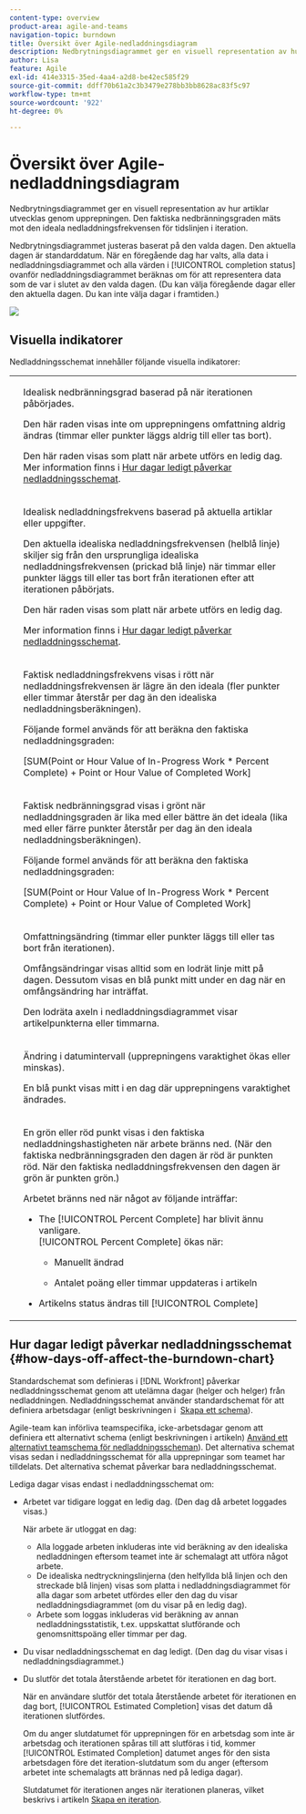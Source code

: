 ```yaml
---
content-type: overview
product-area: agile-and-teams
navigation-topic: burndown
title: Översikt över Agile-nedladdningsdiagram
description: Nedbrytningsdiagrammet ger en visuell representation av hur artiklar fortskrider genom iteration eller projekt. Den faktiska nedbränningsgraden mäts mot den ideala nedladdningsfrekvensen för tidslinjen för iteration eller projekt.
author: Lisa
feature: Agile
exl-id: 414e3315-35ed-4aa4-a2d8-be42ec585f29
source-git-commit: ddff70b61a2c3b3479e278bb3bb8628ac83f5c97
workflow-type: tm+mt
source-wordcount: '922'
ht-degree: 0%

---
```


# Översikt över Agile-nedladdningsdiagram

Nedbrytningsdiagrammet ger en visuell representation av hur artiklar utvecklas genom upprepningen. Den faktiska nedbränningsgraden mäts mot den ideala nedladdningsfrekvensen för tidslinjen i iteration.

Nedbrytningsdiagrammet justeras baserat på den valda dagen. Den aktuella dagen är standarddatum. När en föregående dag har valts, alla data i nedladdningsdiagrammet och alla värden i [!UICONTROL completion status] ovanför nedladdningsdiagrammet beräknas om för att representera data som de var i slutet av den valda dagen. (Du kan välja föregående dagar eller den aktuella dagen. Du kan inte välja dagar i framtiden.)

![](assets/agile-iteration-burndown-350x88.png)

## Visuella indikatorer

Nedladdningsschemat innehåller följande visuella indikatorer:

<table style="table-layout:auto"> 
 <col> 
 <col> 
 <tbody> 
  <tr> 
   <td role="rowheader"> <img src="assets/agile-iteration-burndown-dottedblue.png" alt=""> </td> 
   <td> <p>Idealisk nedbränningsgrad baserad på när iterationen påbörjades.</p> <p>Den här raden visas inte om upprepningens omfattning aldrig ändras (timmar eller punkter läggs aldrig till eller tas bort).</p> <p>Den här raden visas som platt när arbete utförs en ledig dag. Mer information finns i <a title="Använda Agile Burndown Chart" href="#how-days-off-affect-the-burndown-chart" class="MCXref xref">Hur dagar ledigt påverkar nedladdningsschemat</a>.</p> </td> 
  </tr> 
  <tr> 
   <td role="rowheader"> <img src="assets/agile-iteration-burndown-solidblue.png" alt=""> </td> 
   <td> <p>Idealisk nedladdningsfrekvens baserad på aktuella artiklar eller uppgifter.</p> <p>Den aktuella idealiska nedladdningsfrekvensen (helblå linje) skiljer sig från den ursprungliga idealiska nedladdningsfrekvensen (prickad blå linje) när timmar eller punkter läggs till eller tas bort från iterationen efter att iterationen påbörjats.</p> <p>Den här raden visas som platt när arbete utförs en ledig dag.</p> <p>Mer information finns i <a title="Använda Agile Burndown Chart" href="#how-days-off-affect-the-burndown-chart" class="MCXref xref">Hur dagar ledigt påverkar nedladdningsschemat</a>.</p> </td> 
  </tr> 
  <tr> 
   <td role="rowheader"> <img src="assets/agile-iteration-burndown-red.png" alt=""> </td> 
   <td> <p>Faktisk nedladdningsfrekvens visas i rött när nedladdningsfrekvensen är lägre än den ideala (fler punkter eller timmar återstår per dag än den idealiska nedladdningsberäkningen).</p> <p>Följande formel används för att beräkna den faktiska nedladdningsgraden:</p> <p>[SUM(Point or Hour Value of In-Progress Work * Percent Complete) + Point or Hour Value of Completed Work]</p> </td> 
  </tr> 
  <tr> 
   <td role="rowheader"> <img src="assets/agile-iteration-burndown-green.png" alt=""> </td> 
   <td> <p>Faktisk nedbränningsgrad visas i grönt när nedladdningsgraden är lika med eller bättre än det ideala (lika med eller färre punkter återstår per dag än den ideala nedladdningsberäkningen).</p> <p>Följande formel används för att beräkna den faktiska nedladdningsgraden:</p> <p>[SUM(Point or Hour Value of In-Progress Work * Percent Complete) + Point or Hour Value of Completed Work]</p> </td> 
  </tr> 
  <tr> 
   <td role="rowheader"> <img src="assets/agile-iteration-burndown-scope.png" alt=""> </td> 
   <td> <p>Omfattningsändring (timmar eller punkter läggs till eller tas bort från iterationen).</p> <p>Omfångsändringar visas alltid som en lodrät linje mitt på dagen. Dessutom visas en blå punkt mitt under en dag när en omfångsändring har inträffat.</p> <p>Den lodräta axeln i nedladdningsdiagrammet visar artikelpunkterna eller timmarna.</p> </td> 
  </tr> 
  <tr> 
   <td role="rowheader"> <img src="assets/agile-iteration-burndown-scope.png" alt=""> </td> 
   <td> <p>Ändring i datumintervall (upprepningens varaktighet ökas eller minskas).</p> <p>En blå punkt visas mitt i en dag där upprepningens varaktighet ändrades.</p> </td> 
  </tr> 
  <tr> 
   <td role="rowheader"> <img src="assets/agile-iteration-burndown-scope.png" alt=""> </td> 
   <td> <p>En grön eller röd punkt visas i den faktiska nedladdningshastigheten när arbete bränns ned. (När den faktiska nedbränningsgraden den dagen är röd är punkten röd. När den faktiska nedladdningsfrekvensen den dagen är grön är punkten grön.)</p> <p>Arbetet bränns ned när något av följande inträffar:</p> 
    <ul> 
     <li> The [!UICONTROL Percent Complete] har blivit ännu vanligare.<br>[!UICONTROL Percent Complete] ökas när: 
      <ul> 
       <li> <p>Manuellt ändrad</p> </li> 
       <li> <p>Antalet poäng eller timmar uppdateras i artikeln</p> </li> 
      </ul></li>  
     <li>Artikelns status ändras till [!UICONTROL Complete]</li> 
    </ul> </td> 
  </tr> 
 </tbody> 
</table>

## Hur dagar ledigt påverkar nedladdningsschemat {#how-days-off-affect-the-burndown-chart}

Standardschemat som definieras i [!DNL Workfront] påverkar nedladdningsschemat genom att utelämna dagar (helger och helger) från nedladdningen. Nedladdningsschemat använder standardschemat för att definiera arbetsdagar (enligt beskrivningen i  [Skapa ett schema](../../../administration-and-setup/set-up-workfront/configure-timesheets-schedules/create-schedules.md)).

Agile-team kan införliva teamspecifika, icke-arbetsdagar genom att definiera ett alternativt schema (enligt beskrivningen i artikeln) [Använd ett alternativt teamschema för nedladdningsscheman](../../../agile/use-scrum-in-an-agile-team/burndown/use-alt-team-schedule-burndown-charts.md)). Det alternativa schemat visas sedan i nedladdningsschemat för alla upprepningar som teamet har tilldelats. Det alternativa schemat påverkar bara nedladdningsschemat.

Lediga dagar visas endast i nedladdningsschemat om:

* Arbetet var tidigare loggat en ledig dag. (Den dag då arbetet loggades visas.)

  När arbete är utloggat en dag:

   * Alla loggade arbeten inkluderas inte vid beräkning av den idealiska nedladdningen eftersom teamet inte är schemalagt att utföra något arbete.
   * De idealiska nedtryckningslinjerna (den helfyllda blå linjen och den streckade blå linjen) visas som platta i nedladdningsdiagrammet för alla dagar som arbetet utfördes eller den dag du visar nedladdningsdiagrammet (om du visar på en ledig dag).
   * Arbete som loggas inkluderas vid beräkning av annan nedladdningsstatistik, t.ex. uppskattat slutförande och genomsnittspoäng eller timmar per dag.

* Du visar nedladdningsschemat en dag ledigt. (Den dag du visar visas i nedladdningsdiagrammet.)
* Du slutför det totala återstående arbetet för iterationen en dag bort.

  När en användare slutför det totala återstående arbetet för iterationen en dag bort, [!UICONTROL Estimated Completion] visas det datum då iterationen slutfördes.

  Om du anger slutdatumet för upprepningen för en arbetsdag som inte är arbetsdag och iterationen spåras till att slutföras i tid, kommer [!UICONTROL Estimated Completion] datumet anges för den sista arbetsdagen före det iteration-slutdatum som du anger (eftersom arbetet inte schemalagts att brännas ned på lediga dagar).

  Slutdatumet för iterationen anges när iterationen planeras, vilket beskrivs i artikeln [Skapa en iteration](../../../agile/use-scrum-in-an-agile-team/iterations/create-an-iteration.md).
